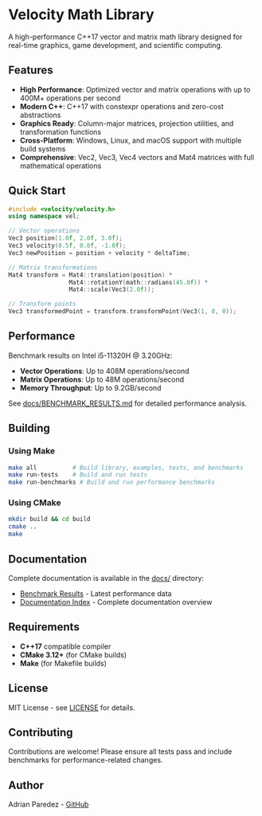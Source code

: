 # Velocity Math Library

A high-performance C++17 vector and matrix math library designed for real-time graphics, game development, and scientific computing.

## Features

- **High Performance**: Optimized vector and matrix operations with up to 400M+ operations per second
- **Modern C++**: C++17 with constexpr operations and zero-cost abstractions
- **Graphics Ready**: Column-major matrices, projection utilities, and transformation functions
- **Cross-Platform**: Windows, Linux, and macOS support with multiple build systems
- **Comprehensive**: Vec2, Vec3, Vec4 vectors and Mat4 matrices with full mathematical operations

## Quick Start

```cpp
#include <velocity/velocity.h>
using namespace vel;

// Vector operations
Vec3 position(1.0f, 2.0f, 3.0f);
Vec3 velocity(0.5f, 0.0f, -1.0f);
Vec3 newPosition = position + velocity * deltaTime;

// Matrix transformations
Mat4 transform = Mat4::translation(position) * 
                 Mat4::rotationY(math::radians(45.0f)) * 
                 Mat4::scale(Vec3(2.0f));

// Transform points
Vec3 transformedPoint = transform.transformPoint(Vec3(1, 0, 0));
```

## Performance

Benchmark results on Intel i5-11320H @ 3.20GHz:

- **Vector Operations**: Up to 408M operations/second
- **Matrix Operations**: Up to 48M operations/second
- **Memory Throughput**: Up to 9.2GB/second

See [docs/BENCHMARK_RESULTS.md](docs/BENCHMARK_RESULTS.md) for detailed performance analysis.

## Building

### Using Make
```bash
make all          # Build library, examples, tests, and benchmarks
make run-tests    # Build and run tests
make run-benchmarks # Build and run performance benchmarks
```

### Using CMake
```bash
mkdir build && cd build
cmake ..
make
```

## Documentation

Complete documentation is available in the [docs/](docs/) directory:

- [Benchmark Results](docs/BENCHMARK_RESULTS.md) - Latest performance data
- [Documentation Index](docs/README.md) - Complete documentation overview

## Requirements

- **C++17** compatible compiler
- **CMake 3.12+** (for CMake builds)
- **Make** (for Makefile builds)

## License

MIT License - see [LICENSE](LICENSE) for details.

## Contributing

Contributions are welcome! Please ensure all tests pass and include benchmarks for performance-related changes.

## Author

Adrian Paredez - [GitHub](https://github.com/AdrianParedez)